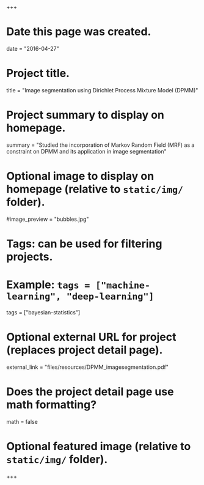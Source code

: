 +++
# Date this page was created.
date = "2016-04-27"

# Project title.
title = "Image segmentation using Dirichlet Process Mixture Model (DPMM)"

# Project summary to display on homepage.
summary = "Studied the incorporation of Markov Random Field (MRF) as a constraint on DPMM and its application in image segmentation"

# Optional image to display on homepage (relative to `static/img/` folder).
#image_preview = "bubbles.jpg"

# Tags: can be used for filtering projects.
# Example: `tags = ["machine-learning", "deep-learning"]`
tags = ["bayesian-statistics"]

# Optional external URL for project (replaces project detail page).
external_link = "files/resources/DPMM_imagesegmentation.pdf"

# Does the project detail page use math formatting?
math = false

# Optional featured image (relative to `static/img/` folder).


+++
